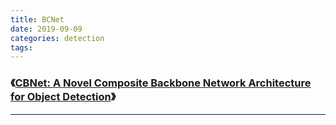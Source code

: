 ```yaml
---
title: BCNet
date: 2019-09-09
categories: detection
tags:
---
```


### 《[CBNet: A Novel Composite Backbone Network Architecture for Object Detection](https://arxiv.org/pdf/1909.03625.pdf)》

---

